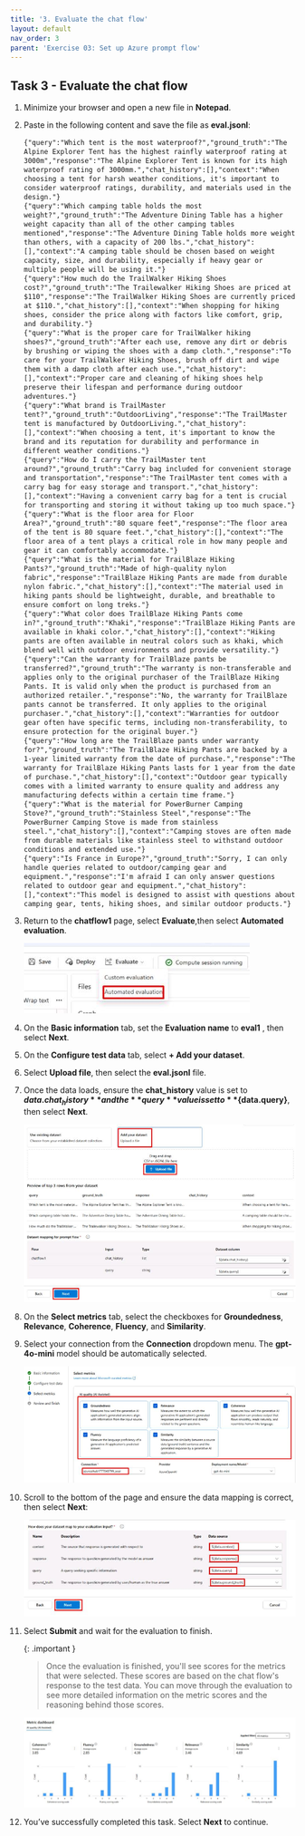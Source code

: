 ```yaml
---
title: '3. Evaluate the chat flow'
layout: default
nav_order: 3
parent: 'Exercise 03: Set up Azure prompt flow'
---
```


## Task 3 - Evaluate the chat flow

1. Minimize your browser and open a new file in **Notepad**.

1. Paste in the following content and save the file as **eval.jsonl**:

    ```
    {"query":"Which tent is the most waterproof?","ground_truth":"The Alpine Explorer Tent has the highest rainfly waterproof rating at 3000m","response":"The Alpine Explorer Tent is known for its high waterproof rating of 3000mm.","chat_history":[],"context":"When choosing a tent for harsh weather conditions, it's important to consider waterproof ratings, durability, and materials used in the design."}
    {"query":"Which camping table holds the most weight?","ground_truth":"The Adventure Dining Table has a higher weight capacity than all of the other camping tables mentioned","response":"The Adventure Dining Table holds more weight than others, with a capacity of 200 lbs.","chat_history":[],"context":"A camping table should be chosen based on weight capacity, size, and durability, especially if heavy gear or multiple people will be using it."}
    {"query":"How much do the TrailWalker Hiking Shoes cost?","ground_truth":"The Trailewalker Hiking Shoes are priced at $110","response":"The TrailWalker Hiking Shoes are currently priced at $110.","chat_history":[],"context":"When shopping for hiking shoes, consider the price along with factors like comfort, grip, and durability."}
    {"query":"What is the proper care for TrailWalker hiking shoes?","ground_truth":"After each use, remove any dirt or debris by brushing or wiping the shoes with a damp cloth.","response":"To care for your TrailWalker Hiking Shoes, brush off dirt and wipe them with a damp cloth after each use.","chat_history":[],"context":"Proper care and cleaning of hiking shoes help preserve their lifespan and performance during outdoor adventures."}
    {"query":"What brand is TrailMaster tent?","ground_truth":"OutdoorLiving","response":"The TrailMaster tent is manufactured by OutdoorLiving.","chat_history":[],"context":"When choosing a tent, it's important to know the brand and its reputation for durability and performance in different weather conditions."}
    {"query":"How do I carry the TrailMaster tent around?","ground_truth":"Carry bag included for convenient storage and transportation","response":"The TrailMaster tent comes with a carry bag for easy storage and transport.","chat_history":[],"context":"Having a convenient carry bag for a tent is crucial for transporting and storing it without taking up too much space."}
    {"query":"What is the floor area for Floor Area?","ground_truth":"80 square feet","response":"The floor area of the tent is 80 square feet.","chat_history":[],"context":"The floor area of a tent plays a critical role in how many people and gear it can comfortably accommodate."}
    {"query":"What is the material for TrailBlaze Hiking Pants?","ground_truth":"Made of high-quality nylon fabric","response":"TrailBlaze Hiking Pants are made from durable nylon fabric.","chat_history":[],"context":"The material used in hiking pants should be lightweight, durable, and breathable to ensure comfort on long treks."}
    {"query":"What color does TrailBlaze Hiking Pants come in?","ground_truth":"Khaki","response":"TrailBlaze Hiking Pants are available in khaki color.","chat_history":[],"context":"Hiking pants are often available in neutral colors such as khaki, which blend well with outdoor environments and provide versatility."}
    {"query":"Can the warranty for TrailBlaze pants be transferred?","ground_truth":"The warranty is non-transferable and applies only to the original purchaser of the TrailBlaze Hiking Pants. It is valid only when the product is purchased from an authorized retailer.","response":"No, the warranty for TrailBlaze pants cannot be transferred. It only applies to the original purchaser.","chat_history":[],"context":"Warranties for outdoor gear often have specific terms, including non-transferability, to ensure protection for the original buyer."}
    {"query":"How long are the TrailBlaze pants under warranty for?","ground_truth":"The TrailBlaze Hiking Pants are backed by a 1-year limited warranty from the date of purchase.","response":"The warranty for TrailBlaze Hiking Pants lasts for 1 year from the date of purchase.","chat_history":[],"context":"Outdoor gear typically comes with a limited warranty to ensure quality and address any manufacturing defects within a certain time frame."}
    {"query":"What is the material for PowerBurner Camping Stove?","ground_truth":"Stainless Steel","response":"The PowerBurner Camping Stove is made from stainless steel.","chat_history":[],"context":"Camping stoves are often made from durable materials like stainless steel to withstand outdoor conditions and extended use."}
    {"query":"Is France in Europe?","ground_truth":"Sorry, I can only handle queries related to outdoor/camping gear and equipment.","response":"I'm afraid I can only answer questions related to outdoor gear and equipment.","chat_history":[],"context":"This model is designed to assist with questions about camping gear, tents, hiking shoes, and similar outdoor products."}
    ```

1. Return to the **chatflow1** page, select **Evaluate**,then select **Automated evaluation**.

    ![jd9ditm5.jpg](../media/jd9ditm5.jpg)

1. On the **Basic information** tab, set the **Evaluation name** to **eval1** , then select **Next**.

1. On the **Configure test data** tab, select **+ Add your dataset**.

1. Select **Upload file**, then select the **eval.jsonl** file.

1. Once the data loads, ensure the **chat_history** value is set to **${data.chat_history}** and the **query** value is set to **${data.query}**, then select **Next**.

    ![dbe6ai26.jpg](../media/dbe6ai26.jpg)

1. On the **Select metrics** tab, select the checkboxes for **Groundedness**, **Relevance**, **Coherence**, **Fluency**, and **Similarity**.

1. Select your connection from the **Connection** dropdown menu. The **gpt-4o-mini** model should be automatically selected.

    ![t8boqae7.jpg](../media/t8boqae7.jpg)

1. Scroll to the bottom of the page and  ensure the data mapping is correct, then select **Next**:

    ![vkklefre.jpg](../media/vkklefre.jpg)

1. Select **Submit** and wait for the evaluation to finish.

    {: .important }
    > Once the evaluation is finished, you'll see scores for the metrics that were selected. These scores are based on the chat flow's response to the test data. You can move through the evaluation to see more detailed information on the metric scores and the reasoning behind those scores.
    
    ![9dyabizf.jpg](../media/9dyabizf.jpg)

1. You’ve successfully completed this task. Select **Next** to continue. 
